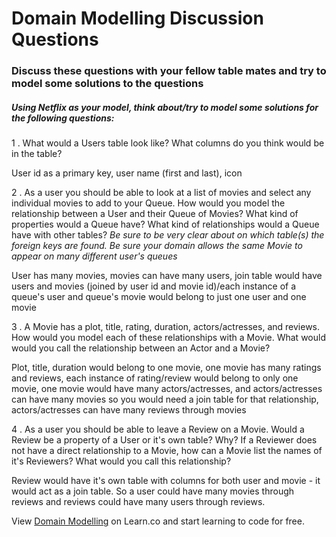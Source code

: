 # Domain Modelling Discussion Questions

### Discuss these questions with your fellow table mates and try to model some solutions to the questions  


##### Using Netflix as your model, think about/try to model some solutions for the following questions:

1 . What would a Users table look like? What columns do you think would be in the table?

User id as a primary key, user name (first and last), icon

2 . As a user you should be able to look at a list of movies and select any individual movies to add to your Queue. How would you model the relationship between a User and their Queue of Movies? What kind of properties would a Queue have? What kind of relationships would a Queue have with other tables? _Be sure to be very clear about on which table(s) the foreign keys are found. Be sure your domain allows the same Movie to appear on many different user's queues_

User has many movies, movies can have many users, join table would have users and movies (joined by user id and movie id)/each instance of a queue's user and queue's movie would belong to just one user and one movie

3 . A Movie has a plot, title, rating, duration, actors/actresses, and reviews. How would you model each of these relationships with a Movie. What would would you call the relationship between an Actor and a Movie?

Plot, title, duration would belong to one movie, one movie has many ratings and reviews, each instance of rating/review would belong to only one movie, one movie would have many actors/actresses, and actors/actresses can have many movies so you would need a join table for that relationship, actors/actresses can have many reviews through movies

4 . As a user you should be able to leave a Review on a Movie. Would a Review be a property of a User or it's own table? Why? If a Reviewer does not have a direct relationship to a Movie, how can a Movie list the names of it's Reviewers? What would you call this relationship?

Review would have it's own table with columns for both user and movie - it would act as a join table. So a user could have many movies through reviews and reviews could have many users through reviews.


<p class='util--hide'>View <a href='https://learn.co/lessons/week-2-day-4-discussion'>Domain Modelling</a> on Learn.co and start learning to code for free.</p>

